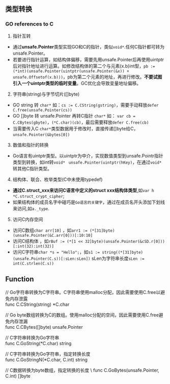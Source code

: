 
## 类型转换

### GO references to C
1. 指针互转
  - 通过**unsafe.Pointer**类型实现GO和C的指针，类似`void*`.任何C指针都可转为unsafe.Pointer。
  - 若要进行指针运算，如结构体偏移，需要先用unsafe.Pointer后再使用uintptr后对指针地址进行运算。如修改结构体的第二个与元素(x.b)int型，`pb := (*int)(unsafe.Pointer(uintptr(unsafe.Pointer(&x)) + unsafe.Offsetof(x.b)))`，pb为第二个元素的地址，再进行修改。**不要试图引入一个uintptr类型的临时变量**。GC优化会导致变量地址偏移。

2. 字符串(string)与字节切片([]byte)
  - GO string 转 `char*` 如：`cs := C.CString(gstring)`，需要手动释放`defer C.free(unsafe.Pointer(cs))`
  - GO []byte 转 unsafe.Pointer 再转C指针 `char*` 如： `var cb = C.CBytes(gbyte)`，`(*C.char)(cb)`，最后需要释放`defer C.free(cb)`
  - 当需要传入C `char*`类型数据用于修改时，直接传递[]byte给C，`unsafe.Pointer(&bytes[0])`

3. 数值和指针的转换
  - Go语言有uintptr类型。以uintptr为中介，实现数值类型到unsafe.Pointr指针类型到转换，如int转`void*` ` unsafe.Pointer(uintptr(hKey)`，在通过`void*`转其他C指针类型。

4. 结构体、联合、枚举类型(C中未使用typedef)
  - **通过C.struct_xxx来访问C语言中定义的struct xxx结构体类型**,如`var h *C.struct_crypt_cipher`;
  - 如果结构体的成员名字中碰巧是`Go语言的关键字`，通过在成员名开头添加下划线来访问,如`a._type`.

5. 访问C内存空间
  - 访问C数组`char arr[10]` ，如`arr1 := (*[31]byte)(unsafe.Pointer(&C.arr[0]))[:10:10]`
  - 访问C结构体 ，如`rBuf := (*[1 << 32]byte)(unsafe.Pointer(&cSD.r[0]))[:int(32):int(32)]`
  - 访问C字符串`char *s = "Hello";`，如`s1 := string((*[31]byte)(unsafe.Pointer(C.s))[:sLen:sLen])` sLen为字符串长度`sLen := int(C.strlen(C.s))`
 


## Function
// Go字符串转换为C字符串。C字符串使用malloc分配，因此需要使用C.free以避免内存泄露 \
func C.CString(string) *C.char

// Go byte数组转换为C的数组。使用malloc分配的空间，因此需要使用C.free避免内存泄漏 \
func C.CBytes([]byte) unsafe.Pointer

// C字符串转换为Go字符串 \
func C.GoString(*C.char) string

// C字符串转换为Go字符串，指定转换长度 \
func C.GoStringN(*C.char, C.int) string

// C数据转换为byte数组，指定转换的长度 \ 
func C.GoBytes(unsafe.Pointer, C.int) []byte
